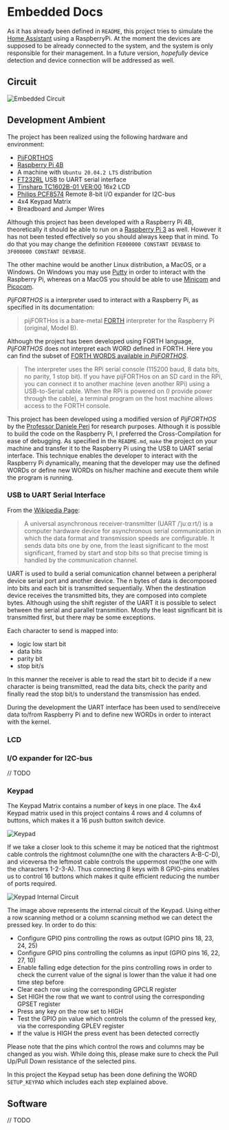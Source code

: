 # Embedded Docs

As it has already been defined in `README`, this project tries to simulate the [Home Assistant](https://www.home-assistant.io/) using a RaspberryPi. At the moment the devices are supposed to be already connected to the system, and the system is only responsible for their management. In a future version, *hopefully* device detection and device connection will be addressed as well.

## Circuit

![Embedded Circuit](https://user-images.githubusercontent.com/33685811/125765767-04f28f21-9fd9-4ff4-a965-d02d5c1fc5fd.png)

## Development Ambient

The project has been realized using the following hardware and environment:
- [PijFORTHOS](https://github.com/organix/pijFORTHos)
- [Raspberry Pi 4B](https://www.raspberrypi.org/products/raspberry-pi-4-model-b/specifications/)
- A machine with `Ubuntu 20.04.2 LTS` distribution
- [FT232RL](https://ftdichip.com/wp-content/uploads/2020/08/DS_FT232R.pdf) USB to UART serial interface
- [Tinsharp TC1602B-01 VER:00](http://www.tinsharp.com/product/327.html) 16x2 LCD
- [Philips PCF8574](https://dtsheet.com/doc/204293/philips-pcf8574) Remote 8-bit I/O expander for I2C-bus
- 4x4 Keypad Matrix
- Breadboard and Jumper Wires

Although this project has been developed with a Raspberry Pi 4B, theoretically it should be able to run on a [Raspberry Pi 3](https://www.raspberrypi.org/products/raspberry-pi-3-model-b/) as well. However it has not been tested effectively so you should always keep that in mind. To do that you may change the definition `FE000000 CONSTANT DEVBASE` to `3F000000 CONSTANT DEVBASE`.

The other machine would be another Linux distribution, a MacOS, or a Windows. On Windows you may use [Putty](https://www.putty.org/) in order to interact with the Raspberry Pi, whereas on a MacOS you should be able to use [Minicom](https://formulae.brew.sh/formula/minicom) and [Picocom](https://formulae.brew.sh/formula/picocom).

*PijFORTHOS* is a interpreter used to interact with a Raspberry Pi, as specified in its documentation:
> pijFORTHos is a bare-metal [FORTH](https://www.forth.com/starting-forth/) interpreter for the Raspberry Pi (original, Model B).

Although the project has been developed using FORTH language, *PijFORTHOS* does not interpret each WORD defined in FORTH. Here you can find the subset of [FORTH WORDS available in *PijFORTHOS*](https://github.com/organix/pijFORTHos/blob/master/doc/forth.md).

> The interpreter uses the RPi serial console (115200 baud, 8 data bits, no parity, 1 stop bit). If you have pijFORTHos on an SD card in the RPi, you can connect it to another machine (even another RPi) using a USB-to-Serial cable. When the RPi is powered on (I provide power through the cable), a terminal program on the host machine allows access to the FORTH console.

This project has been developed using a modified version of *PijFORTHOS* by the [Professor Daniele Peri](https://www.unipa.it/persone/docenti/p/daniele.peri) for research purposes. Although it is possible to build the code on the Raspberry Pi, I preferred the Cross-Compilation for ease of debugging. As specified in the `README.md`, `make` the project on your machine and transfer it to the Raspberry Pi using the USB to UART serial interface. This technique enables the developer to interact with the Raspberry Pi dynamically, meaning that the developer may use the defined WORDs or define new WORDs on his/her machine and execute them while the program is running.

### USB to UART Serial Interface

From the [Wikipedia Page](https://en.wikipedia.org/wiki/Universal_asynchronous_receiver-transmitter):
> A universal asynchronous receiver-transmitter (UART /ˈjuːɑːrt/) is a computer hardware device for asynchronous serial communication in which the data format and transmission speeds are configurable. It sends data bits one by one, from the least significant to the most significant, framed by start and stop bits so that precise timing is handled by the communication channel.

UART is used to build a serial comunication channel between a peripheral device serial port and another device. The n bytes of data is decomposed into bits and each bit is transmitted sequentially. When the destination device receives the transmitted bits, they are composed into complete bytes. Although using the shift register of the UART it is possible to select between the serial and parallel transmition. Mostly the least significant bit is transmitted first, but there may be some exceptions.

Each character to send is mapped into:
- logic low start bit
- data bits
- parity bit
- stop bit/s

In this manner the receiver is able to read the start bit to decide if a new character is being transmitted, read the data bits, check the parity and finally read the stop bit/s to understand the transmission has ended.

During the development the UART interface has been used to send/receive data to/from Raspberry Pi and to define new WORDs in order to interact with the kernel.

### LCD



### I/O expander for I2C-bus
// TODO

### Keypad

The Keypad Matrix contains a number of keys in one place. The 4x4 Keypad matrix used in this project contains 4 rows and 4 columns of buttons, which makes it a 16 push button switch device. 

![Keypad](https://user-images.githubusercontent.com/33685811/125770253-40faff6c-66c0-4488-8493-4cb7915290e0.png)

If we take a closer look to this scheme it may be noticed that the rightmost cable controls the rightmost column(the one with the characters A-B-C-D),  and viceversa the leftmost cable controls the uppermost row(the one with the characters 1-2-3-A). Thus connecting 8 keys with 8 GPIO-pins enables us to control 16 buttons which makes it quite efficient reducing the number of ports required.

![Keypad Internal Circuit](https://user-images.githubusercontent.com/33685811/125771118-0eb7bda8-6ed8-4613-82a2-4f17edac94e6.png)

The image above represents the internal circuit of the Keypad. Using either a row scanning method or a column scanning method we can detect the pressed key. In order to do this:
- Configure GPIO pins controlling the rows as output (GPIO pins 18, 23, 24, 25)
- Configure GPIO pins controlling the columns as input (GPIO pins 16, 22, 27, 10)
- Enable falling edge detection for the pins controlling rows in order to check the current value of the signal is lower than the value it had one time step before
- Clear each row using the corresponding GPCLR register
- Set HIGH the row that we want to control using the corresponding GPSET register
- Press any key on the row set to HIGH
- Test the GPIO pin value which controls the column of the pressed key, via the corresponding GPLEV register
- If the value is HIGH the press event has been detected correctly

Please note that the pins which control the rows and columns may be changed as you wish. While doing this, please make sure to check the Pull Up/Pull Down resistance of the selected pins.

In this project the Keypad setup has been done defining the WORD `SETUP_KEYPAD` which includes each step explained above.

## Software
// TODO
